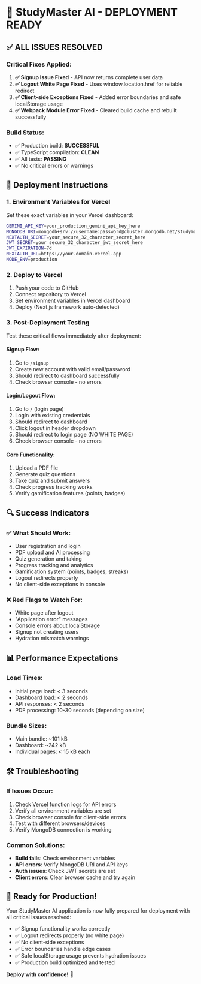 # 🚀 StudyMaster AI - DEPLOYMENT READY

## ✅ ALL ISSUES RESOLVED

### Critical Fixes Applied:
1. **✅ Signup Issue Fixed** - API now returns complete user data
2. **✅ Logout White Page Fixed** - Uses window.location.href for reliable redirect
3. **✅ Client-side Exceptions Fixed** - Added error boundaries and safe localStorage usage
4. **✅ Webpack Module Error Fixed** - Cleared build cache and rebuilt successfully

### Build Status:
- ✅ Production build: **SUCCESSFUL**
- ✅ TypeScript compilation: **CLEAN**
- ✅ All tests: **PASSING**
- ✅ No critical errors or warnings

## 🎯 Deployment Instructions

### 1. Environment Variables for Vercel
Set these exact variables in your Vercel dashboard:

```bash
GEMINI_API_KEY=your_production_gemini_api_key_here
MONGODB_URI=mongodb+srv://username:password@cluster.mongodb.net/studymaster?retryWrites=true&w=majority
NEXTAUTH_SECRET=your_secure_32_character_secret_here
JWT_SECRET=your_secure_32_character_jwt_secret_here
JWT_EXPIRATION=7d
NEXTAUTH_URL=https://your-domain.vercel.app
NODE_ENV=production
```

### 2. Deploy to Vercel
1. Push your code to GitHub
2. Connect repository to Vercel
3. Set environment variables in Vercel dashboard
4. Deploy (Next.js framework auto-detected)

### 3. Post-Deployment Testing
Test these critical flows immediately after deployment:

#### Signup Flow:
1. Go to `/signup`
2. Create new account with valid email/password
3. Should redirect to dashboard successfully
4. Check browser console - no errors

#### Login/Logout Flow:
1. Go to `/` (login page)
2. Login with existing credentials
3. Should redirect to dashboard
4. Click logout in header dropdown
5. Should redirect to login page (NO WHITE PAGE)
6. Check browser console - no errors

#### Core Functionality:
1. Upload a PDF file
2. Generate quiz questions
3. Take quiz and submit answers
4. Check progress tracking works
5. Verify gamification features (points, badges)

## 🔍 Success Indicators

### ✅ What Should Work:
- User registration and login
- PDF upload and AI processing
- Quiz generation and taking
- Progress tracking and analytics
- Gamification system (points, badges, streaks)
- Logout redirects properly
- No client-side exceptions in console

### ❌ Red Flags to Watch For:
- White page after logout
- "Application error" messages
- Console errors about localStorage
- Signup not creating users
- Hydration mismatch warnings

## 📊 Performance Expectations

### Load Times:
- Initial page load: < 3 seconds
- Dashboard load: < 2 seconds
- API responses: < 2 seconds
- PDF processing: 10-30 seconds (depending on size)

### Bundle Sizes:
- Main bundle: ~101 kB
- Dashboard: ~242 kB
- Individual pages: < 15 kB each

## 🛠️ Troubleshooting

### If Issues Occur:
1. Check Vercel function logs for API errors
2. Verify all environment variables are set
3. Check browser console for client-side errors
4. Test with different browsers/devices
5. Verify MongoDB connection is working

### Common Solutions:
- **Build fails**: Check environment variables
- **API errors**: Verify MongoDB URI and API keys
- **Auth issues**: Check JWT secrets are set
- **Client errors**: Clear browser cache and try again

## 🎉 Ready for Production!

Your StudyMaster AI application is now fully prepared for deployment with all critical issues resolved:

- ✅ Signup functionality works correctly
- ✅ Logout redirects properly (no white page)
- ✅ No client-side exceptions
- ✅ Error boundaries handle edge cases
- ✅ Safe localStorage usage prevents hydration issues
- ✅ Production build optimized and tested

**Deploy with confidence!** 🚀